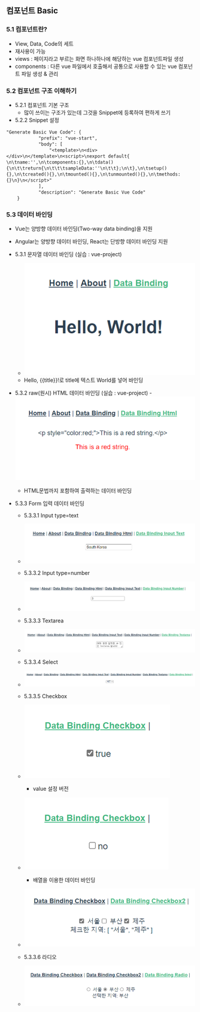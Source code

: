 ## 컴포넌트 Basic

### 5.1 컴포넌트란?
- View, Data, Code의 세트
- 재사용이 가능
- views : 페이지라고 부르는 화면 하나하나에 해당하는 vue 컴포넌트파일 생성
- components : 다른 vue 파일에서 호출해서 공통으로 사용할 수 있는 vue 컴포넌트 파일 생성 & 관리

### 5.2 컴포넌트 구조 이해하기
- 5.2.1 컴포넌트 기본 구조
    - 많이 쓰이는 구조가 있는데 그것을 Snippet에 등록하여 편하게 쓰기
- 5.2.2 Snippet 설정
```
"Generate Basic Vue Code": {
		 	"prefix": "vue-start",
		 	"body": [
		 		"<template>\n<div></div>\n</template>\n<script>\nexport default{ \n\tname:'',\n\tcomponents:{},\n\tdata(){\n\t\treturn{\n\t\t\tsampleData:''\n\t\t};\n\t},\n\tsetup(){},\n\tcreated(){},\n\tmounted(){},\n\tunmounted(){},\n\tmethods:{}\n}\n</script>"
		 	],
		 	"description": "Generate Basic Vue Code"
	}
```
### 5.3 데이터 바인딩
- Vue는 양방향 데이터 바인딩(Two-way data binding)을 지원
- Angular는 양방향 데이터 바인딩, React는 단방향 데이터 바인딩 지원
- 5.3.1 문자열 데이터 바인딩 (실습 : vue-project)
    - ![image](./5.3.1%20%EB%AC%B8%EC%9E%90%EC%97%B4%20%EB%8D%B0%EC%9D%B4%ED%84%B0%20%EB%B0%94%EC%9D%B8%EB%94%A9.png)
    - Hello, {{title}}!로 title에 텍스트 World를 넣어 바인딩

- 5.3.2 raw(원시) HTML 데이터 바인딩 (실습 : vue-project)
    -![image](./5.3.2%20raw(%EC%9B%90%EC%8B%9C)%20HTML%20%EB%8D%B0%EC%9D%B4%ED%84%B0%20%EB%B0%94%EC%9D%B8%EB%94%A9.png)
    - HTML문법까지 포함하여 출력하는 데이터 바인딩

- 5.3.3 Form 입력 데이터 바인딩
    - 5.3.3.1 Input type=text
    - ![image](./5.3.3.1%20Form%20%EC%9E%85%EB%A0%A5%20%EB%8D%B0%EC%9D%B4%ED%84%B0%20%EB%B0%94%EC%9D%B8%EB%94%A9%20Input%20type%3Dtext.png)
    
    - 5.3.3.2 Input type=number
    - ![image](./5.3.3.2%20Form%20%EC%9E%85%EB%A0%A5%20%EB%8D%B0%EC%9D%B4%ED%84%B0%20%EB%B0%94%EC%9D%B8%EB%94%A9%20Input%20type%3Dnumber.png)

    - 5.3.3.3 Textarea
    - ![image](./5.3.3.3%20Form%20%EC%9E%85%EB%A0%A5%20%EB%8D%B0%EC%9D%B4%ED%84%B0%20%EB%B0%94%EC%9D%B8%EB%94%A9%20Textarea.png)

    - 5.3.3.4 Select
    - ![image](./5.3.3.4%20Form%20%EC%9E%85%EB%A0%A5%20%EB%8D%B0%EC%9D%B4%ED%84%B0%20%EB%B0%94%EC%9D%B8%EB%94%A9%20Select.png)

    - 5.3.3.5 Checkbox
    - ![image](./5.3.3.5%20Form%20%EC%9E%85%EB%A0%A5%20%EB%8D%B0%EC%9D%B4%ED%84%B0%20%EB%B0%94%EC%9D%B8%EB%94%A9%20Checkbox.png)
        - value 설정 버전
    - ![image](./5.3.3.5%20Form%20%EC%9E%85%EB%A0%A5%20%EB%8D%B0%EC%9D%B4%ED%84%B0%20%EB%B0%94%EC%9D%B8%EB%94%A9%20CheckboxValue.png)
        - 배열을 이용한 데이터 바인딩
    - ![image](./5.3.3.6%20Form%20%EC%9E%85%EB%A0%A5%20%EB%8D%B0%EC%9D%B4%ED%84%B0%20%EB%B0%94%EC%9D%B8%EB%94%A9%20Checkbox2.png)
    
    - 5.3.3.6 라디오
    - ![image](./5.3.3.7%20Form%20%EC%9E%85%EB%A0%A5%20%EB%8D%B0%EC%9D%B4%ED%84%B0%20%EB%B0%94%EC%9D%B8%EB%94%A9%20Radio.png)

